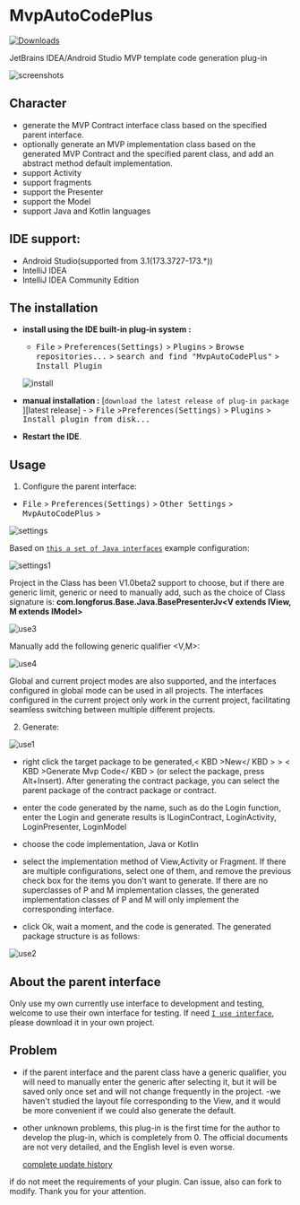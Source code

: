 MvpAutoCodePlus
========================

[![Downloads][downloads-img]][plugin]

JetBrains IDEA/Android Studio MVP template code generation plug-in

![screenshots](./images/mvp.gif)

## Character

- generate the MVP Contract interface class based on the specified parent interface.
- optionally generate an MVP implementation class based on the generated MVP Contract and the specified parent class, and add an abstract method default implementation.
- support Activity
- support fragments
- support the Presenter
- support the Model
- support Java and Kotlin languages

## IDE support:

- Android Studio(supported from 3.1(173.3727-173.*))
- IntelliJ IDEA
- IntelliJ IDEA Community Edition

## The installation

- **install using the IDE built-in plug-in system :**

  - <kbd>File</kbd> > <kbd>Preferences(Settings)</kbd> > <kbd>Plugins</kbd> > <kbd>Browse repositories...</kbd> > <kbd>search and find "MvpAutoCodePlus"</kbd> > <kbd>Install Plugin</kbd>

  ![install](./images/install1.PNG)

- **manual installation :**
  [`download the latest release of plug-in package `][latest release] - > <kbd>File</kbd> ><kbd>Preferences(Settings)</kbd> > <kbd>Plugins</kbd> > <kbd>Install plugin from disk...</kbd>

 - **Restart the IDE**.
 
## Usage

1. Configure the parent interface:

  - <kbd>File</kbd> > <kbd>Preferences(Settings)</kbd> > <kbd>Other Settings</kbd> > <kbd>MvpAutoCodePlus</kbd> > 

  ![settings](./images/settings.png)
  
  Based on [`this a set of Java interfaces`][my_interface_java] example configuration:
  
  ![settings1](./images/settings1.png)
  
  Project in the Class has been V1.0beta2 support to choose, but if there are generic limit, generic or need to manually add, such as the choice of Class signature is: **com.longforus.Base.Java.BasePresenterJv<V extends IView, M extends IModel>**
  
  ![use3](./images/use3.png)
  
  Manually add the following generic qualifier <V,M>:
  
  ![use4](./images/use4.png)
  
  Global and current project modes are also supported, and the interfaces configured in global mode can be used in all projects. The interfaces configured in the current project only work in the current project, facilitating seamless switching between multiple different projects.
  
2. Generate:

  ![use1](./images/use1.png)
  
- right click the target package to be generated,< KBD >New</ KBD > > < KBD >Generate Mvp Code</ KBD > (or select the package, press Alt+Insert). After generating the contract package, you can select the parent package of the contract package or contract.

- enter the code generated by the name, such as do the Login function, enter the Login and generate results is ILoginContract, LoginActivity, LoginPresenter, LoginModel

- choose the code implementation, Java or Kotlin

- select the implementation method of View,Activity or Fragment. If there are multiple configurations, select one of them, and remove the previous check box for the items you don't want to generate. If there are no superclasses of P and M implementation classes, the generated implementation classes of P and M will only implement the corresponding interface.

- click Ok, wait a moment, and the code is generated. The generated package structure is as follows:

![use2](./images/use2.png)

## About the parent interface

Only use my own currently use interface to development and testing, welcome to use their own interface for testing. If need [` I use interface `][my_interface], please download it in your own project.

## Problem

- if the parent interface and the parent class have a generic qualifier, you will need to manually enter the generic after selecting it, but it will be saved only once set and will not change frequently in the project.
  -we haven't studied the layout file corresponding to the View, and it would be more convenient if we could also generate the default.

- other unknown problems, this plug-in is the first time for the author to develop the plug-in, which is completely from 0. The official documents are not very detailed, and the English level is even worse.

  [complete update history](./changelog.md)

if do not meet the requirements of your plugin. Can issue, also can fork to modify. Thank you for your attention.

[latest-release]: https://plugins.jetbrains.com/plugin/10907-mvpautocodeplus
[downloads-img]: https://img.shields.io/jetbrains/plugin/d/8579.svg?style=flat-square
[plugin]: https://plugins.jetbrains.com/plugin/10907-mvpautocodeplus
[my_interface]:https://github.com/longforus/MVPExample
[my_interface_java]:https://github.com/longforus/MVPExample/tree/master/app/src/main/java/com/longforus/base/java
